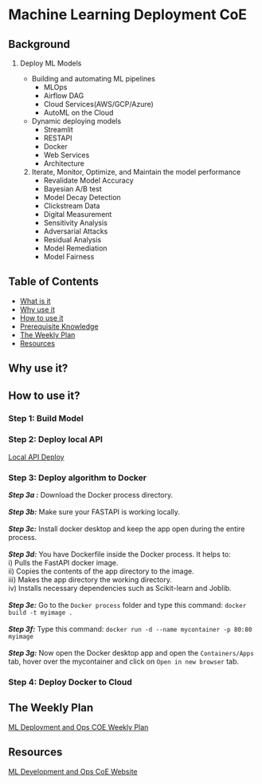 # Machine Learning Deployment CoE

## Background

1. Deploy ML Models

   * Building and automating ML pipelines
     * MLOps
     * Airflow DAG
     * Cloud Services(AWS/GCP/Azure)
     * AutoML on the Cloud
   * Dynamic deploying models
     * Streamlit
     * RESTAPI
     * Docker
     * Web Services
     * Architecture

   2. Iterate, Monitor, Optimize, and Maintain the model performance
      * Revalidate Model Accuracy
      * Bayesian A/B test
      * Model Decay Detection
      * Clickstream Data
      * Digital Measurement
      * Sensitivity Analysis
      * Adversarial Attacks
      * Residual Analysis
      * Model Remediation
      * Model Fairness

## Table of Contents

- [What is it](#what-is-it)
- [Why use it](#why-use-it)
- [How to use it](#how-to-use-it)
- [Prerequisite Knowledge](#prerequisite-knowledge)
- [The Weekly Plan](#the-weekly-plan)
- [Resources](#resources)


## Why use it?



## How to use it?

### Step 1: Build Model

### Step 2: Deploy local API
[Local API Deploy](https://github.com/yuelong12/ml-deployment-coe/blob/development/projects/embedding_example/api_deployment/Local_API_Deploy.md)

### Step 3: Deploy algorithm to Docker

***Step 3a :*** Download the Docker process directory.  <br /><br />
***Step 3b:*** Make sure your FASTAPI is working locally. <br /> <br />
***Step 3c:*** Install docker desktop and keep the app open during the entire process. <br /> <br />
***Step 3d:*** You have Dockerfile inside the Docker process. It helps to: <br /> 
i) Pulls the FastAPI docker image. <br />
ii) Copies the contents of the app directory to the image. <br />
iii) Makes the app directory the working directory. <br />
iv) Installs necessary dependencies such as Scikit-learn and Joblib. <br /> <br />
***Step 3e:*** Go to the `Docker process` folder and type this command: `docker build -t myimage .` <br /> <br />
***Step 3f:*** Type this command: `docker run -d --name mycontainer -p 80:80 myimage` <br /> <br />
***Step 3g:*** Now open the Docker desktop app and open the `Containers/Apps` tab, hover over the mycontainer 
and click on `Open in new browser` tab.  

### Step 4: Deploy Docker to Cloud



## The Weekly Plan

[ML Deployment and Ops COE Weekly Plan](https://app.smartsheet.com/sheets/2Pv8prh98qrCfgMQVj6GGFFxw4qjwJv6G6QCwfF1?view=gantt)


## Resources

[ML Development and Ops CoE Website](https://ml-deployment-coe.readthedocs.io/en/latest/index.html)

